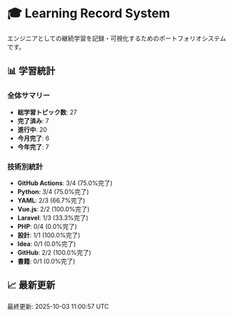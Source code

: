 # 🎓 Learning Record System

エンジニアとしての継続学習を記録・可視化するためのポートフォリオシステムです。

## 📊 学習統計

### 全体サマリー
- **総学習トピック数**: 27
- **完了済み**: 7
- **進行中**: 20
- **今月完了**: 6
- **今年完了**: 7

### 技術別統計
- **GitHub Actions**: 3/4 (75.0%完了)
- **Python**: 3/4 (75.0%完了)
- **YAML**: 2/3 (66.7%完了)
- **Vue.js**: 2/2 (100.0%完了)
- **Laravel**: 1/3 (33.3%完了)
- **PHP**: 0/4 (0.0%完了)
- **設計**: 1/1 (100.0%完了)
- **Idea**: 0/1 (0.0%完了)
- **GitHub**: 2/2 (100.0%完了)
- **書籍**: 0/1 (0.0%完了)
## 📈 最新更新

最終更新: 2025-10-03 11:00:57 UTC